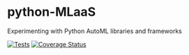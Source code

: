 # python-MLaaS
Experimenting with Python AutoML libraries and frameworks

[![Tests](https://github.com/harisonmg/automl/actions/workflows/ci.yml/badge.svg)](https://github.com/harisonmg/automl/actions/workflows/ci.yml)
[![Coverage Status](https://coveralls.io/repos/github/harisonmg/automl/badge.svg?branch=main)](https://coveralls.io/github/harisonmg/automl?branch=main)
